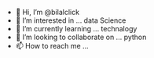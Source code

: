 - 👋 Hi, I’m @bilalclick 
- 👀 I’m interested in ... data Science
- 🌱 I’m currently learning ... technalogy 
- 💞️ I’m looking to collaborate on ... python
- 📫 How to reach me ...

<!---
bilalclick/bilalclick is a ✨ special ✨ repository because its `README.md` (this file) appears on your GitHub profile.
You can click the Preview link to take a look at your changes.
--->
